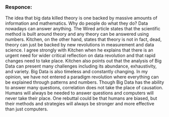 ### Responce:

The idea that big data killed theory is one backed by massive amounts of information and mathematics. Why do people do what they do? Data nowadays can answer anything. The Wired article states that the scientific method is built around theory and any theory can be answered using numbers. Kitchen, on the other hand, states that theory is not in fact, dead, theory can just be backed by new revolutions in measurement and data science. I agree strongly with Kitchen when he explains that there is an urgent need for wider critical reflection on data revolution and that rapid changes need to take place.  Kitchen also points out that the analysis of Big Data can present many challenges including its abundance, exhaustivity, and variety. Big Data is also timeless and constantly changing. In my opinion, we have not entered a paradigm revolution where everything can be explained through patterns and numbers. Though Big Data has the ability to answer many questions, correlation does not take the place of causation. Humans will always be needed to answer questions and computers will never take their place. One rebuttal could be that humans are biased, but their methods and strategies will always be stronger and more effective than just computers. 




